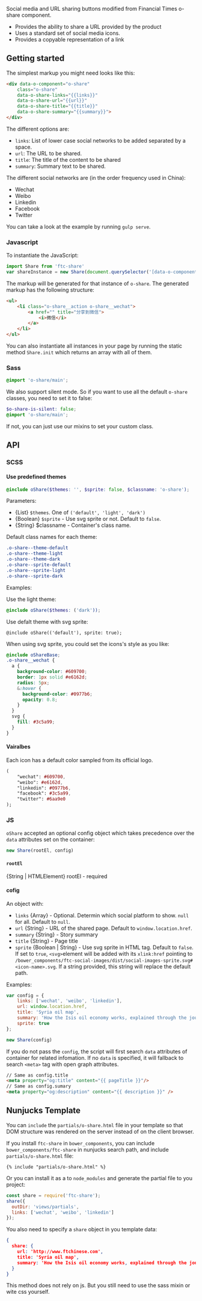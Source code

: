 Social media and URL sharing buttons modified from Financial Times o-share component.

- Provides the ability to share a URL provided by the product
- Uses a standard set of social media icons.
- Provides a copyable representation of a link

## Getting started

The simplest markup you might need looks like this:

```html
<div data-o-component="o-share"
    class="o-share"
    data-o-share-links="{{links}}"
    data-o-share-url="{{url}}"
    data-o-share-title="{{title}}"
    data-o-share-summary="{{summary}}">
</div>
```

The different options are:

* `links`: List of lower case social networks to be added separated by a space.
* `url`: The URL to be shared.
* `title`: The title of the content to be shared
* `summary`: Summary text to be shared.

The different social networks are (in the order frequency used in China):

* Wechat
* Weibo
* Linkedin
* Facebook
* Twitter

You can take a look at the example by running `gulp serve`.

### Javascript
To instantiate the JavaScript:

```javascript
import Share from 'ftc-share'
var shareInstance = new Share(document.querySelector('[data-o-component=o-share]'));
```

The markup will be generated for that instance of `o-share`. The generated markup has the following structure:
```html
<ul>
    <li class="o-share__action o-share__wechat">
        <a href="" title="分享到微信">
            <i>微信</i>
        </a>
    </li>
</ul>
```

You can also instantiate all instances in your page by running the static method `Share.init` which returns an array with all of them.

### Sass

```scss
@import 'o-share/main';
```

We also support silent mode. So if you want to use all the default `o-share` classes, you need to set it to false:

```scss
$o-share-is-silent: false;
@import 'o-share/main';
```

If not, you can just use our mixins to set your custom class.

## API
### SCSS
#### Use predefined themes
```scss
@include oShare($themes: '', $sprite: false, $classname: 'o-share');
```

Parameters:
* {List} `$themes`. One of `('default', 'light', 'dark')`
* {Boolean} `$sprite` - Use svg sprite or not. Default to `false`.
* {String} $classname - Container's class name.

Default class names for each theme:
```css
.o-share--theme-default
.o-share--theme-light
.o-share--theme-dark
.o-share--sprite-default
.o-share--sprite-light
.o-share--sprite-dark
```

Examples:

Use the light theme:
```scss
@include oShare($themes: ('dark'));
```

Use defalt theme with svg sprite:
```
@include oShare(('default'), sprite: true);
```

When using svg sprite, you could set the icons's style as you like:
```scss
@include oShareBase;
.o-share__wechat {
  a {
    background-color: #609700;
    border: 1px solid #e6162d;
    radius: 5px;
    &:hover {
      background-color: #0977b6;
      opacity: 0.8;
    }
  }
  svg {
    fill: #3c5a99;
  }
}
```

#### Vairalbes
Each icon has a default color sampled from its official logo. 
```sass
(
    "wechat": #609700,
    "weibo": #e6162d,
    "linkedin": #0977b6,
    "facebook": #3c5a99,
    "twitter": #6aa9e0
);
```

### JS

`oShare` accepted an optional config object which takes precedence over the `data` attributes set on the container:
```js
new Share(rootEl, config)
```

#### `rootEl`
{String | HTMLElement} rootEl - required

#### cofig
An object with:
* `links` {Array} - Optional. Determin which social platform to show. `null` for all. Default to `null`.
* `url` {String} - URL of the shared page. Default to `window.location.href`.
* `summary` {String} - Story summary
* `title` {String} - Page title
* `sprite` {Boolean | String} - Use svg sprite in HTML tag. Default to `false`. If set to `true`, `<svg>`element will be added with its `xlink:href` pointing to `/bower_components/ftc-social-images/dist/social-images-sprite.svg#<icon-name>.svg`. If a string provided, this string will replace the default path.

Examples:
```javascript
var config = {
    links: ['wechat', 'weibo', 'linkedin'],
    url: window.location.href,
    title: 'Syria oil map',
    summary: 'How the Isis oil economy works, explained through the journey of a barrel of oil in Syria',
    sprite: true
};

new Share(config)
```

If you do not pass the `config`, the script will first search `data` attributes of container for related infomation. If no `data` is specified, it will fallback to search `<meta>` tag with open graph attributes.
```html
// Same as config.title
<meta property="og:title" content="{{ pageTitle }}"/>
// Same as config.sumary
<meta property="og:description" content="{{ description }}" />
```

## Nunjucks Template
You can `include` the `partials/o-share.html` file in your template so that DOM structure was rendered on the server instead of on the client browser.

If you install `ftc-share` in `bower_components`, you can include `bower_components/ftc-share` in nunjucks search path, and include `partials/o-share.html` file:
```
{% include "partials/o-share.html" %}
```

Or you can install it as a to `node_modules` and generate the partial file to you project:
```js
const share = require('ftc-share');
share({
  outDir: 'views/partials',
  links: ['wechat', 'weibo', 'linkedin']
});
```

You also need to specify a `share` object in you template data:
```json
{
  share: {
    url: 'http://www.ftchinese.com',
    title: 'Syria oil map',
    summary: 'How the Isis oil economy works, explained through the journey of a barrel of oil in Syria',
  }
}
```

This method does not rely on js. But you still need to use the sass mixin or wite css yourself.